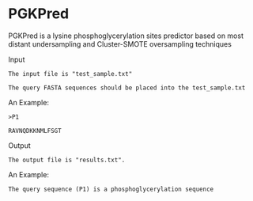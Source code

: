 # PGKPred
PGKPred is a lysine phosphoglycerylation sites predictor based on most distant undersampling and Cluster-SMOTE oversampling techniques


Input

    The input file is "test_sample.txt"
  
    The query FASTA sequences should be placed into the test_sample.txt
  
An Example: 

    >P1
  
    RAVNQDKKNMLFSGT
  
Output

    The output file is "results.txt".
  
An Example: 

    The query sequence (P1) is a phosphoglycerylation sequence
